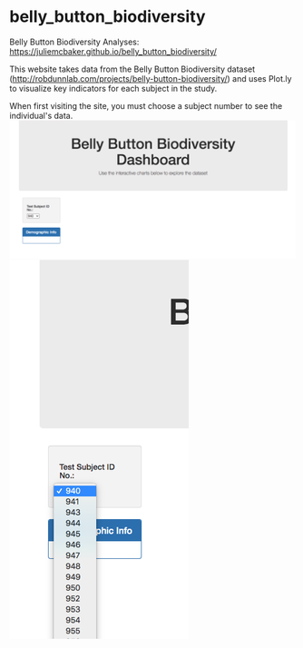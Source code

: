 # belly_button_biodiversity
Belly Button Biodiversity Analyses: https://juliemcbaker.github.io/belly_button_biodiversity/

This website takes data from the Belly Button Biodiversity dataset (http://robdunnlab.com/projects/belly-button-biodiversity/) and uses Plot.ly to visualize key indicators for each subject in the study. 

When first visiting the site, you must choose a subject number to see the individual's data.
![Image][1] 
![Image][2]









[1]: https://github.com/juliemcbaker/belly_button_biodiversity/blob/master/images/initialization_page.png
[2]: https://github.com/juliemcbaker/belly_button_biodiversity/blob/master/images/select_subject.png

